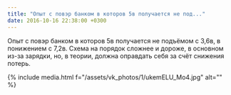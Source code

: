 ```yaml
---
title: "Опыт с повэр банком в которов 5в получается не под..."
date: 2016-10-16 22:38:00 +0300
---
```


Опыт с повэр банком в которов 5в получается не подъёмом с 3,6в, в понижением с 7,2в. Схема на порядок сложнее и дороже, в основном из-за зарядки, но, в теории, должна оправдать себя за счёт снижения потерь.

{% include media.html f="/assets/vk_photos/1/ukemELU_Mo4.jpg" alt="" %}
